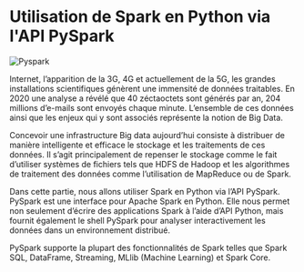 # Utilisation de Spark en Python via l'API PySpark

![Pyspark](https://user-images.githubusercontent.com/93741954/182474156-72b271e0-326a-4dee-bf46-87a834ecb3b2.png)

Internet, l’apparition de la 3G, 4G et actuellement de la 5G, les grandes 
installations scientifiques génèrent une immensité de données traitables. En 2020 
une analyse a révélé que 40 zéctaoctets sont générés par an, 204 millions d’e-mails 
sont envoyés chaque minute. L’ensemble de ces données ainsi que les enjeux qui y 
sont associés représente la notion de Big Data.

Concevoir une infrastructure Big data aujourd’hui consiste à distribuer de 
manière intelligente et efficace le stockage et les traitements de ces données. Il s’agit 
principalement de repenser le stockage comme le fait d’utiliser systèmes de fichiers 
tels que HDFS de Hadoop et les algorithmes de traitement des données comme 
l’utilisation de MapReduce ou de Spark.

Dans cette partie, nous allons utiliser Spark en Python via l’API PySpark. 
PySpark est une interface pour Apache Spark en Python. Elle nous permet 
non seulement d’écrire des applications Spark à l’aide d’API Python, mais fournit 
également le shell PySpark pour analyser interactivement les données dans un 
environnement distribué. 

PySpark supporte la plupart des fonctionnalités de Spark telles que Spark 
SQL, DataFrame, Streaming, MLlib (Machine Learning) et Spark Core.
